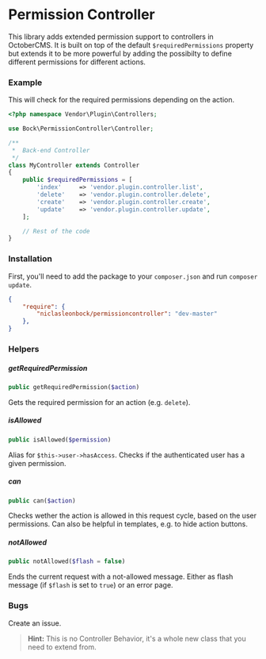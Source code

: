 # Permission Controller
This library adds extended permission support to controllers in OctoberCMS. It is built on top of the default `$requiredPermissions` property but extends it to be more powerful by adding the possibilty to define different permissions for different actions.

### Example
This will check for the required permissions depending on the action.
```php
<?php namespace Vendor\Plugin\Controllers;

use Bock\PermissionController\Controller;

/**
 *  Back-end Controller
 */
class MyController extends Controller
{
    public $requiredPermissions = [
        'index'     => 'vendor.plugin.controller.list',
        'delete'	=> 'vendor.plugin.controller.delete',
        'create'	=> 'vendor.plugin.controller.create',
        'update'	=> 'vendor.plugin.controller.update',
    ];

    // Rest of the code
}
```

### Installation
First, you'll need to add the package to your `composer.json` and run `composer update`.

```json
{
    "require": {
        "niclasleonbock/permissioncontroller": "dev-master"
    },
}
```

### Helpers
##### getRequiredPermission
```php
public getRequiredPermission($action)
```

Gets the required permission for an action (e.g. `delete`).


##### isAllowed
```php
public isAllowed($permission)
```

Alias for `$this->user->hasAccess`. Checks if the authenticated user has a given permission.


##### can
```php
public can($action)
```

Checks wether the action is allowed in this request cycle, based on the user permissions. Can also be helpful in templates, e.g. to hide action buttons.


##### notAllowed
```php
public notAllowed($flash = false)
```

Ends the current request with a not-allowed message.
Either as flash message (if `$flash` is set to `true`) or an error page.


### Bugs
Create an issue.

> **Hint:** This is no Controller Behavior, it's a whole new class that you need to extend from.
